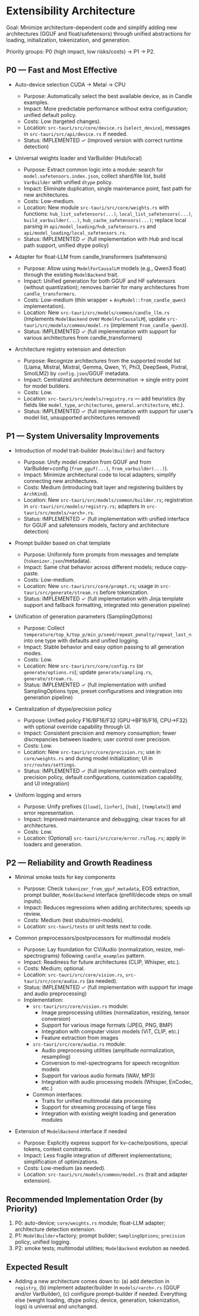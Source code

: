 # Extensibility Architecture

Goal: Minimize architecture-dependent code and simplify adding new architectures (GGUF and float/safetensors) through unified abstractions for loading, initialization, tokenization, and generation.

Priority groups: P0 (high impact, low risks/costs) → P1 → P2.

## P0 — Fast and Most Effective

- Auto-device selection CUDA → Metal → CPU
  - Purpose: Automatically select the best available device, as in Candle examples.
  - Impact: More predictable performance without extra configuration; unified default policy.
  - Costs: Low (targeted changes).
  - Location: `src-tauri/src/core/device.rs` (`select_device`), messages in `src-tauri/src/api/device.rs` if needed.
  - Status: IMPLEMENTED ✓ (improved version with correct runtime detection)

- Universal weights loader and VarBuilder (Hub/local)
  - Purpose: Extract common logic into a module: search for `model.safetensors.index.json`, collect shard/file list, build `VarBuilder` with unified `dtype` policy.
  - Impact: Eliminate duplication, single maintenance point, fast path for new architectures.
  - Costs: Low-medium.
  - Location: New module `src-tauri/src/core/weights.rs` with functions: `hub_list_safetensors(...)`, `local_list_safetensors(...)`, `build_varbuilder(...)`, `hub_cache_safetensors(...)`; replace local parsing in `api/model_loading/hub_safetensors.rs` and `api/model_loading/local_safetensors.rs`.
  - Status: IMPLEMENTED ✓ (full implementation with Hub and local path support, unified dtype policy)

- Adapter for float-LLM from candle_transformers (safetensors)
  - Purpose: Allow using `ModelForCausalLM` models (e.g., Qwen3 float) through the existing `ModelBackend` trait.
  - Impact: Unified generation for both GGUF and HF safetensors (without quantization); removes barrier for many architectures from `candle_transformers`.
  - Costs: Low-medium (thin wrapper + `AnyModel::from_candle_qwen3` implementation).
  - Location: New `src-tauri/src/models/common/candle_llm.rs` (implements `ModelBackend` over `ModelForCausalLM`), update `src-tauri/src/models/common/model.rs` (implement `from_candle_qwen3`).
  - Status: IMPLEMENTED ✓ (full implementation with support for various architectures from candle_transformers)

- Architecture registry extension and detection
  - Purpose: Recognize architectures from the supported model list (Llama, Mistral, Mixtral, Gemma, Qwen, Yi, Phi3, DeepSeek, Pixtral, SmolLM2) by `config.json`/GGUF metadata.
  - Impact: Centralized architecture determination → single entry point for model builders.
  - Costs: Low.
  - Location: `src-tauri/src/models/registry.rs` — add heuristics (by fields like `model_type`, `architectures`, `general.architecture`, etc.).
  - Status: IMPLEMENTED ✓ (full implementation with support for user's model list, unsupported architectures removed)

## P1 — System Universality Improvements

- Introduction of model trait-builder (`ModelBuilder`) and factory
  - Purpose: Unify model creation from GGUF and from VarBuilder+config (`from_gguf(...)`, `from_varbuilder(...)`).
  - Impact: Minimize architectural code to local adapters; simplify connecting new architectures.
  - Costs: Medium (introducing trait layer and registering builders by `ArchKind`).
  - Location: New `src-tauri/src/models/common/builder.rs`; registration in `src-tauri/src/models/registry.rs`; adapters in `src-tauri/src/models/<arch>.rs`.
  - Status: IMPLEMENTED ✓ (full implementation with unified interface for GGUF and safetensors models, factory and architecture detection)

- Prompt builder based on chat template
  - Purpose: Uniformly form prompts from messages and template (`tokenizer.json`/metadata).
  - Impact: Same chat behavior across different models; reduce copy-paste.
  - Costs: Low-medium.
  - Location: New `src-tauri/src/core/prompt.rs`; usage in `src-tauri/src/generate/stream.rs` before tokenization.
  - Status: IMPLEMENTED ✓ (full implementation with Jinja template support and fallback formatting, integrated into generation pipeline)

- Unification of generation parameters (SamplingOptions)
  - Purpose: Collect `temperature/top_k/top_p/min_p/seed/repeat_penalty/repeat_last_n` into one type with defaults and unified logging.
  - Impact: Stable behavior and easy option passing to all generation modes.
  - Costs: Low.
  - Location: New `src-tauri/src/core/config.rs` (or `generate/options.rs`); update `generate/sampling.rs`, `generate/stream.rs`.
  - Status: IMPLEMENTED ✓ (full implementation with unified SamplingOptions type, preset configurations and integration into generation pipeline)

- Centralization of dtype/precision policy
  - Purpose: Unified policy F16/BF16/F32 (GPU→BF16/F16, CPU→F32) with optional override capability through UI.
  - Impact: Consistent precision and memory consumption; fewer discrepancies between loaders; user control over precision.
  - Costs: Low.
  - Location: New `src-tauri/src/core/precision.rs`; use in `core/weights.rs` and during model initialization; UI in `src/routes/settings`.
  - Status: IMPLEMENTED ✓ (full implementation with centralized precision policy, default configurations, customization capability, and UI integration)

- Uniform logging and errors
  - Purpose: Unify prefixes (`[load]`, `[infer]`, `[hub]`, `[template]`) and error representation.
  - Impact: Improved maintenance and debugging; clear traces for all architectures.
  - Costs: Low.
  - Location: (Optional) `src-tauri/src/core/error.rs`/`log.rs`; apply in loaders and generation.

## P2 — Reliability and Growth Readiness

- Minimal smoke tests for key components
  - Purpose: Check `tokenizer_from_gguf_metadata`, EOS extraction, prompt builder, `ModelBackend` interface (prefill/decode steps on small inputs).
  - Impact: Reduces regressions when adding architectures; speeds up review.
  - Costs: Medium (test stubs/mini-models).
  - Location: `src-tauri/tests` or unit tests next to code.

- Common preprocessors/postprocessors for multimodal models
  - Purpose: Lay foundation for CV/Audio (normalization, resize, mel-spectrograms) following `candle_examples` pattern.
  - Impact: Readiness for future architectures (CLIP, Whisper, etc.).
  - Costs: Medium; optional.
  - Location: `src-tauri/src/core/vision.rs`, `src-tauri/src/core/audio.rs` (as needed).
  - Status: IMPLEMENTED ✓ (full implementation with support for image and audio preprocessing)
  - Implementation:
    - `src-tauri/src/core/vision.rs` module:
      - Image preprocessing utilities (normalization, resizing, tensor conversion)
      - Support for various image formats (JPEG, PNG, BMP)
      - Integration with computer vision models (ViT, CLIP, etc.)
      - Feature extraction from images
    - `src-tauri/src/core/audio.rs` module:
      - Audio preprocessing utilities (amplitude normalization, resampling)
      - Conversion to mel-spectrograms for speech recognition models
      - Support for various audio formats (WAV, MP3)
      - Integration with audio processing models (Whisper, EnCodec, etc.)
    - Common interfaces:
      - Traits for unified multimodal data processing
      - Support for streaming processing of large files
      - Integration with existing weight loading and generation modules

- Extension of `ModelBackend` interface if needed
  - Purpose: Explicitly express support for kv-cache/positions, special tokens, context constraints.
  - Impact: Less fragile integration of different implementations; simplification of optimizations.
  - Costs: Low-medium (as needed).
  - Location: `src-tauri/src/models/common/model.rs` (trait and adapter extension).

## Recommended Implementation Order (by Priority)

1. P0: auto-device; `core/weights.rs` module; float-LLM adapter; architecture detection extension.
2. P1: `ModelBuilder`+factory; prompt builder; `SamplingOptions`; `precision` policy; unified logging.
3. P2: smoke tests; multimodal utilities; `ModelBackend` evolution as needed.

## Expected Result

- Adding a new architecture comes down to: (a) add detection in `registry`, (b) implement adapter/builder in `models/<arch>.rs` (GGUF and/or VarBuilder), (c) configure prompt-builder if needed. Everything else (weight loading, dtype policy, device, generation, tokenization, logs) is universal and unchanged.
